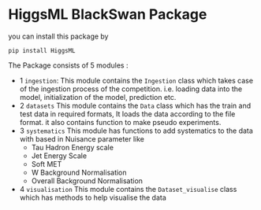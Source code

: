 # HiggsML BlackSwan Package

you can install this package by 
```shell
pip install HiggsML
```

The Package consists of 5 modules :

* 1 `ingestion`: This module contains the `Ingestion` class which takes case of the ingestion process of the competition. i.e. loading data into the model, initialization of the model, prediction etc. 
* 2 `datasets` This module contains the `Data` class which has the train and test data in required formats, It loads the data according to the file format. it also contains function to make pseudo experiments. 
* 3 `systematics` This module has functions to add systematics to the data with based in Nuisance parameter like 
    * Tau Hadron Energy scale
    * Jet Energy Scale 
    * Soft MET
    * W Background Normalisation
    * Overall Background Normalisation 
* 4 `visualisation` This module contains the `Dataset_visualise` class which has methods to help visualise the data 
